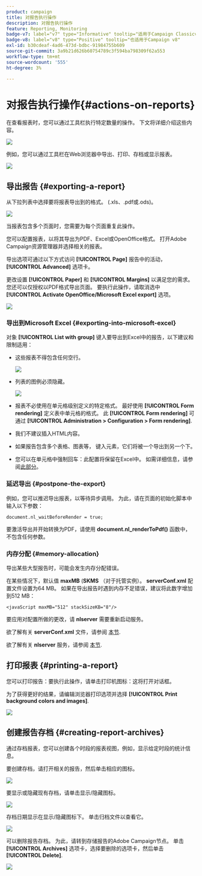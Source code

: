 ```yaml
---
product: campaign
title: 对报告执行操作
description: 对报告执行操作
feature: Reporting, Monitoring
badge-v7: label="v7" type="Informative" tooltip="适用于Campaign Classicv7"
badge-v8: label="v8" type="Positive" tooltip="也适用于Campaign v8"
exl-id: b30cdeaf-4ad6-473d-bdbc-91984755b609
source-git-commit: 3a9b21d626b60754789c3f594ba798309f62a553
workflow-type: tm+mt
source-wordcount: '555'
ht-degree: 3%

---
```


# 对报告执行操作{#actions-on-reports}



在查看报表时，您可以通过工具栏执行特定数量的操作。 下文将详细介绍这些内容。

![](assets/s_ncs_advuser_report_wizard_2.png)

例如，您可以通过工具栏在Web浏览器中导出、打印、存档或显示报表。

![](assets/s_ncs_advuser_report_wizard_04.png)

## 导出报告 {#exporting-a-report}

从下拉列表中选择要将报表导出到的格式。 (.xls、.pdf或.ods)。

![](assets/s_ncs_advuser_report_wizard_06.png)

当报表包含多个页面时，您需要为每个页面重复此操作。

您可以配置报表，以将其导出为PDF、Excel或OpenOffice格式。 打开Adobe Campaign资源管理器并选择相关的报表。

导出选项可通过以下方式访问 **[!UICONTROL Page]** 报告中的活动， **[!UICONTROL Advanced]** 选项卡。

更改设置 **[!UICONTROL Paper]** 和 **[!UICONTROL Margins]** 以满足您的需求。 您还可以仅授权以PDF格式导出页面。 要执行此操作，请取消选中 **[!UICONTROL Activate OpenOffice/Microsoft Excel export]** 选项。

![](assets/s_ncs_advuser_report_wizard_021.png)

### 导出到Microsoft Excel {#exporting-into-microsoft-excel}

对象 **[!UICONTROL List with group]** 键入要导出到Excel中的报告，以下建议和限制适用：

* 这些报表不得包含任何空行。

  ![](assets/export_limitations_remove_empty_line.png)

* 列表的图例必须隐藏。

  ![](assets/export_limitations_hide_label.png)

* 报表不必使用在单元格级别定义的特定格式。 最好使用 **[!UICONTROL Form rendering]** 定义表中单元格的格式。 此 **[!UICONTROL Form rendering]** 可通过 **[!UICONTROL Administration > Configuration > Form rendering]**.
* 我们不建议插入HTML内容。
* 如果报告包含多个表格、图表等， 键入元素，它们将被一个导出到另一个下。
* 您可以在单元格中强制回车：此配置将保留在Excel中。 如需详细信息，请参阅[此部分](../../reporting/using/creating-a-table.md#defining-cell-format)。

### 延迟导出 {#postpone-the-export}

例如，您可以推迟导出报表，以等待异步调用。 为此，请在页面的初始化脚本中输入以下参数：

```
document.nl_waitBeforeRender = true;
```

要激活导出并开始转换为PDF，请使用 **document.nl_renderToPdf()** 函数中，不包含任何参数。

### 内存分配 {#memory-allocation}

导出某些大型报告时，可能会发生内存分配错误。

在某些情况下，默认值 **maxMB** (**SKMS** （对于托管实例）。 **serverConf.xml** 配置文件设置为64 MB。 如果在导出报告时遇到内存不足错误，建议将此数字增加到512 MB：

```
<javaScript maxMB="512" stackSizeKB="8"/>
```

要应用对配置所做的更改，请 **nlserver** 需要重新启动服务。

欲了解有关 **serverConf.xml** 文件，请参阅 [本节](../../production/using/configuration-principle.md).

欲了解有关 **nlserver** 服务，请参阅 [本节](../../production/using/administration.md).

## 打印报表 {#printing-a-report}

您可以打印报告：要执行此操作，请单击打印机图标：这将打开对话框。

为了获得更好的结果，请编辑浏览器打印选项并选择 **[!UICONTROL Print background colors and images]**.

![](assets/s_ncs_advuser_report_print_options.png)

## 创建报告存档 {#creating-report-archives}

通过存档报表，您可以创建各个时段的报表视图，例如，显示给定时段的统计信息。

要创建存档，请打开相关的报告，然后单击相应的图标。

![](assets/s_ncs_advuser_report_wizard_07.png)

要显示或隐藏现有存档，请单击显示/隐藏图标。

![](assets/s_ncs_advuser_report_history_06.png)

存档日期显示在显示/隐藏图标下。 单击归档文件以查看它。

![](assets/s_ncs_advuser_report_history_04.png)

可以删除报告存档。 为此，请转到存储报告的Adobe Campaign节点。 单击 **[!UICONTROL Archives]** 选项卡，选择要删除的选项卡，然后单击 **[!UICONTROL Delete]**.

![](assets/s_ncs_advuser_report_history_01.png)
